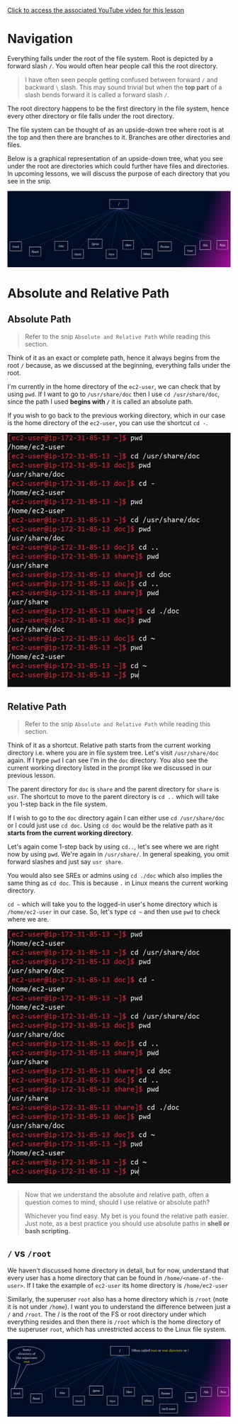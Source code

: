 [Click to access the associated YouTube video for this lesson](https://www.youtube.com/watch?v=OGDEBvVqWeE&list=PLmPit9IIdzwQl1kuuoEhG38DC3cdbqZHB&index=2&ab_channel=CloudWithVarJosh)

# Navigation


Everything falls under the root of the file system. Root is depicted by a forward slash `/`. You would often hear people call this the root directory. 

> I have often seen people getting confused between forward `/` and backward `\`
> slash. This may sound trivial but when the **top part** of a slash bends
> forward it is called a forward slash `/`.

The root directory happens to be the first directory in the file system, hence every other directory or file falls under the root directory.

The file system can be thought of as an upside-down tree where root is at the top and then there are branches to it. Branches are other directories and files.

Below is a graphical representation of an upside-down tree, what you see under the root are directories which could further have files and directories. In upcoming lessons, we will discuss the purpose of each directory that you see in the snip.

![Alt text](/images/fs.png)

# Absolute and Relative Path


## Absolute Path

> Refer to the snip `Absolute and Relative Path` while reading this section.

Think of it as an exact or complete path, hence it always begins from the root `/` because, as we discussed at the beginning, everything falls under the root.

I'm currently in the home directory of the `ec2-user`, we can check that by using `pwd`. If I want to go to `/usr/share/doc` then I use `cd /usr/share/doc`, since the path I used **begins with `/`** it is called an absolute path.

If you wish to go back to the previous working directory, which in our case is the home directory of the `ec2-user`, you can use the shortcut `cd -`.

![Absolute and Relative Path](/images/absolute.png)


## Relative Path
> Refer to the snip `Absolute and Relative Path` while reading this section.

Think of it as a shortcut. Relative path starts from the current working directory i.e. where you are in file system tree. Let's visit `/usr/share/doc` again. If I type `pwd` I can see I'm in the `doc` directory. You also see the current working directory listed in the prompt like we discussed in our previous lesson.

The parent directory for `doc` is `share` and the parent directory for `share` is `usr`. The shortcut to move to the parent directory is `cd ..` which will take you 1-step back in the file system.

If I wish to go to the `doc` directory again I can either use `cd /usr/share/doc` or I could just use `cd doc`. Using `cd doc` would be the relative path as it **starts from the current working directory**.

Let's again come 1-step back by using `cd..`, let's see where we are right now by using `pwd`. We're again in `/usr/share/`. In general speaking, you omit forward slashes and just say `usr share`.

You would also see SREs or admins using `cd ./doc` which also implies the same thing as `cd doc`. This is because `.` in Linux means the current working directory.

`cd ~` which will take you to the logged-in user's home directory which is `/home/ec2-user` in our case.
So, let's type `cd ~` and then use `pwd` to check where we are.

![Absolute and Relative Path](/images/absolute.png)

> Now that we understand the absolute and relative path, often a question
> comes to mind, should I use relative or absolute path?
> 
> Whichever you find easy. My bet is you found the relative path easier.
> Just note, as a best practice you should use absolute paths in **shell
> or bash scripting.**
## `/` vs `/root`
We haven't discussed home directory in detail, but for now, understand that every user has a home directory that can be found in `/home/<name-of-the-user>`. If I take the example of `ec2-user` its home directory is `/home/ec2-user`

Similarly, the superuser `root` also has a home directory which is `/root` (note it is not under `/home`). I want you to understand the difference between just a `/` and `/root`. The / is the root of the FS or root directory under which everything resides and then there is `/root` which is the home directory of the superuser `root`, which has unrestricted access to the Linux file system.

![/ vs /root](/images/fs2.png)
